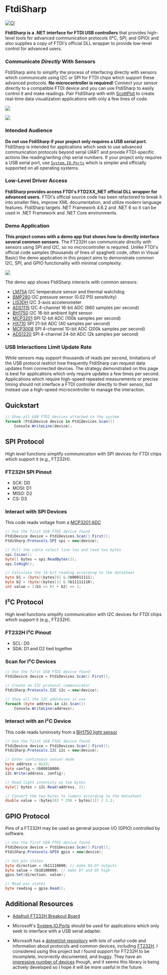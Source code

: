 # FtdiSharp

[![CI](https://github.com/swharden/FtdiSharp/actions/workflows/ci.yaml/badge.svg)](https://github.com/swharden/FtdiSharp/actions/workflows/ci.yaml)

**FtdiSharp is a .NET interface for FTDI USB controllers** that provides high-level tools for advanced communication protocols (I²C, SPI, and GPIO) and also supplies a copy of FTDI's official DLL wrapper to provide low-level control for advanced users.

### Communicate _Directly_ With Sensors

FtdiSharp aims to simplify the process of interfacing directly with sensors which communicate using I2C or SPI for FTDI chips which support these advanced protocols. **No microcontroller is required!** Connect your sensor directly to a compatible FTDI device and you can use FtdiSharp to easily control it and make readings. Pair FtdiSharp with with [ScottPlot](https://scottplot.net) to create real-time data visualization applications with only a few lines of code.

![](https://raw.githubusercontent.com/swharden/FtdiSharp/main/dev/screenshots/i2c-connections.png)

![](https://raw.githubusercontent.com/swharden/FtdiSharp/main/dev/screenshots/lm75a.png)

### Intended Audience

**Do not use FtdiSharp if your project only requires a USB serial port.** FtdiSharp is intended for applications which seek to use advanced communication protocols beyond serial UART and provide FTDI-specific actions like reading/writing chip serial numbers. If your project only requires a USB serial port, use [`System.IO.Ports`](https://learn.microsoft.com/en-us/dotnet/api/system.io.ports) which is simpler and officially supported on all operating systems.

### Low-Level Driver Access

**FtdiSharp provides access FTDI's FTD2XX_NET official DLL wrapper for advanced users.** FTDI's official source code has been refactored to break it into smaller files, improve XML documentation, and utilize modern language features. FtdiSharp targets .NET Framework 4.6.2 and .NET 6 so it can be used in .NET Framework and .NET Core environments.

### Demo Application

**This project comes with a demo app that shows how to directly interface several common sensors.** The FT232H can communicate directly with sensors using SPI and I2C, so no microcontroller is required. Unlike FTDI's official code samples (thousands of lines of spaghetti code, often in Visual Basic) the demo application in this project aims to demonstrate common I2C, SPI, and GPIO functionality with minimal complexity.

![](https://raw.githubusercontent.com/swharden/FtdiSharp/main/dev/screenshots/demo.png)

The demo app shows FtdiSharp interacts with common sensors:
* [LM75A](https://www.ti.com/lit/ds/symlink/lm75a.pdf) I2C temperature sensor and thermal watchdog
* [BMP280](https://cdn-shop.adafruit.com/datasheets/BST-BMP280-DS001-11.pdf) I2C pressure sensor (0.02 PSI sensitivity)
* [LIS3DH](https://www.st.com/resource/en/datasheet/cd00274221.pdf) I2C 3-axis accelerometer
* [ADS1115](https://www.ti.com/lit/ds/symlink/ads1115.pdf) I2C 4-channel 16-bit ADC (860 samples per second)
* [BH1750](https://www.mouser.com/datasheet/2/348/bh1750fvi-e-186247.pdf) I2C 16-bit ambient light sensor
* [MCP3201](http://ww1.microchip.com/downloads/en/devicedoc/21290f.pdf) SPI 12-bit ADC (100k samples per second)
* [HX710](https://image.micros.com.pl/_dane_techniczne_auto/uphx710b%20smd.pdf) SPI 21-bit ADC (40 samples per second)
* [MCP3008](https://cdn-shop.adafruit.com/datasheets/MCP3008.pdf) SPI 4-channel 10-bit ADC (200k samples per second)
* [ADS1220](https://www.ti.com/lit/ds/symlink/ads1220.pdf) SPI 4-channel 24-bit ADC (2k samples per second)

### USB Interactions Limit Update Rate

While sensors may support thousands of reads per second, limitations of the USB protocol restrict how frequently FtdiSharp can request data updates from connected devices. The strategy demonstrated on this page is best for applications which only require updates a few times per second. Applications which require high-speed repeated measurements or precise timing should not interface a FTDI controller directly to their sensor, but instead use a high-speed microcontroller to manage the interaction.

## Quickstart

```cs
// Show all USB FTDI devices attached to the system
foreach (FtdiDevice device in FtdiDevices.Scan())
    Console.WriteLine(device);
```

## SPI Protocol

High level functions simplify communication with SPI devices for FTDI chips which support it (e.g., FT232H).

### FT232H SPI Pinout

* SCK: D0
* MOSI: D1
* MISO: D2
* CS: D3

### Interact with SPI Devices

This code reads voltage from a [MCP3201 ADC](https://www.mouser.com/pdfDocs/21290c-28774.pdf)

```cs
// Use the first USB FTDI device found
FtdiDevice device = FtdiDevices.Scan().First();
FtdiSharp.Protocols.SPI spi = new(device);

// Pull the cable select line low and read two bytes
spi.CsLow();
byte[] bytes = spi.ReadBytes(2);
spi.CsHigh();

// Calculate the 14-bit reading according to the datasheet
byte b1 = (byte)(bytes[0] & 0b00011111);
byte b2 = (byte)(bytes[1] & 0b11111110);
int value = ((b1 << 8) + b2) >> 1;
```

## I²C Protocol

High level functions simplify communication with I2C devices for FTDI chips which support it (e.g., FT232H).

### FT232H I²C Pinout

* SCL: D0
* SDA: D1 and D2 tied together

### Scan for I²C Devices
```cs
// Use the first USB FTDI device found
FtdiDevice device = FtdiDevices.Scan().First();

// Create an I2C protocol communicator
FtdiSharp.Protocols.I2C i2c = new(device);

// Show all the I2C addresses in use
foreach (byte address in i2c.Scan())
    Console.WriteLine(address);
```

### Interact with an I²C Device

This code reads luminosity from a [BH1750 light sensor](https://www.mouser.com/datasheet/2/348/Rohm_11162017_ROHMS34826-1-1279292.pdf)

```cs
// Use the first USB FTDI device found
FtdiDevice device = FtdiDevices.Scan().First();
FtdiSharp.Protocols.I2C i2c = new(device);

// Enter continuous sensor mode
byte address = 0x23;
byte config = 0b00010000;
i2c.Write(address, config);

// Read light intensity as two bytes
byte[] bytes = i2c.Read(address, 2);

// Convert the two bytes to lumens according to the datasheet
double value = (bytes[0] * 256 + bytes[1]) / 1.2;
```

## GPIO Protocol

Pins of a FT232H may be used as general purpose I/O (GPIO) controlled by software.

```cs
// Use the first USB FTDI device found
FtdiDevice device = FtdiDevices.Scan().First();
FtdiSharp.Protocols.GPIO gpio = new(device);

// Set pin states
byte direction = 0b11110000; // make D4-D7 outputs
byte value = 0b10100000; // make D7 and D5 high
gpio.Set(direction, value);

// Read pin states
byte reading = gpio.Read();
```

## Additional Resources

* [Adafruit FT232H Breakout Board](https://www.adafruit.com/product/2264)

* Microsoft's [System.IO.Ports](https://learn.microsoft.com/en-us/dotnet/api/system.io.ports) should be used for applications which only seek to interface with a USB serial adapter.

* Microsoft has a [dotnet/iot repository](https://github.com/dotnet/iot) with lots of useful code and information about protocols and common devices, including [FT232H](https://github.com/dotnet/iot/tree/main/src/devices/Ft232H). I considered using this project but I found support for FT232H to be incomplete, incorrectly documented, and buggy. They have an [impressive number of devices](https://github.com/dotnet/iot/tree/main/src/devices) though, and it seems this library is being actively developed so I hope it will be more useful in the future.